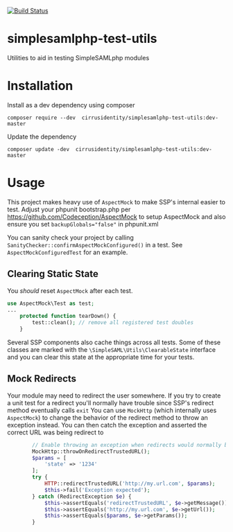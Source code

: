 [![Build Status](https://travis-ci.org/cirrusidentity/simplesamlphp-test-utils.svg?branch=master)](https://travis-ci.org/cirrusidentity/simplesamlphp-test-utils)

# simplesamlphp-test-utils
Utilities to aid in testing SimpleSAMLphp modules

# Installation

Install as a dev dependency using composer

    composer require --dev  cirrusidentity/simplesamlphp-test-utils:dev-master
    
Update the dependency

    composer update -dev  cirrusidentity/simplesamlphp-test-utils:dev-master
    
# Usage

This project makes heavy use of `AspectMock` to make SSP's internal easier to test.
Adjust your phpunit bootstrap.php per https://github.com/Codeception/AspectMock to setup AspectMock
and also ensure you set `backupGlobals="false"` in phpunit.xml

You can sanity check your project by calling `SanityChecker::confirmAspectMockConfigured()`
in a test. See `AspectMockConfiguredTest` for an example.


## Clearing Static State


You *should* reset `AspectMock` after each test.

```php
use AspectMock\Test as test;
...
    protected function tearDown() {
        test::clean(); // remove all registered test doubles
    }
```

Several SSP components also cache things across all tests. Some of these classes are
marked with the `\SimpleSAML\Utils\ClearableState` interface and you can clear this state
at the appropriate time for your tests.

## Mock Redirects

Your module may need to redirect the user somewhere. If you try to create a unit test
for a redirect you'll normally have trouble since SSP's redirect method eventually calls `exit`
You can use `MockHttp` (which internally uses `AspectMock`) to change the behavior of the redirect method
to throw an exception instead. You can then catch the exception and asserted the correct URL
was being redirect to

```php
        // Enable throwing an exception when redirects would normally be called.
        MockHttp::throwOnRedirectTrustedURL();
        $params = [
            'state' => '1234'
        ];
        try {
            HTTP::redirectTrustedURL('http://my.url.com', $params);
            $this->fail('Exception expected');
        } catch (RedirectException $e) {
            $this->assertEquals('redirectTrustedURL', $e->getMessage());
            $this->assertEquals('http://my.url.com', $e->getUrl());
            $this->assertEquals($params, $e->getParams());
        }
```

